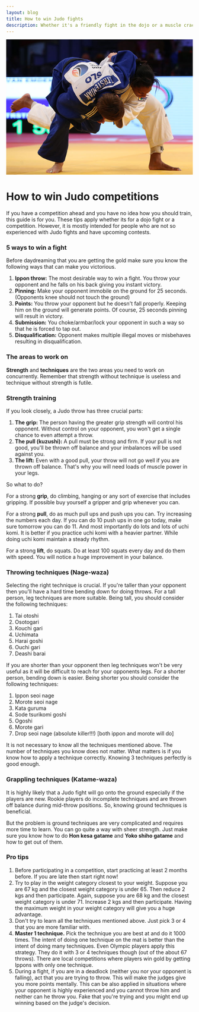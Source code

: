 ```yaml
---
layout: blog
title: How to win Judo fights
description: Whether it's a friendly fight in the dojo or a muscle cracking combat in a competition, these tips and tricks will help you all the way to get the gold!
---
```


<img class="pic" alt="Judo fight" src="/img/blog/judo_fight.jpg">

# How to win Judo competitions

If you have a competition ahead and you have no idea how you should train, this guide is for you. These tips apply whether its for a dojo fight or a competition. However, it is mostly intended for people who are not so experienced with Judo fights and have upcoming contests.

### 5 ways to win a fight

Before daydreaming that you are getting the gold make sure you know the following ways that can make you victorious.	
1. **Ippon throw:** The most desirable way to win a fight. You throw your opponent and he falls on his back giving you instant victory.
2. **Pinning:** Make your opponent immobile on the ground for 25 seconds. (Opponents knee should not touch the ground)
3. **Points:** You throw your opponent but he doesn't fall properly. Keeping him on the ground will generate points. Of course, 25 seconds pinning will result in victory.
4. **Submission:** You choke/armbar/lock your opponent in such a way so that he is forced to tap out.
5. **Disqualification:** Opponent makes multiple illegal moves or misbehaves resulting in disqualification.

### The areas to work on

**Strength** and **techniques** are the two areas you need to work on concurrently. Remember that strength without technique is useless and technique without strength is futile.

### Strength training
If you look closely, a Judo throw has three crucial parts:
1. **The grip:** The person having the greater grip strength will control his opponent. Without control on your opponent, you won't get a single chance to even attempt a throw.
2. **The pull (kuzushi):** A pull must be strong and firm. If your pull is not good, you'll be thrown off balance and your imbalances will be used against you.
3. **The lift:** Even with a good pull, your throw will not go well if you are thrown off balance. That's why you will need loads of muscle power in your legs.

So what to do?

For a strong **grip**, do climbing, hanging or any sort of exercise that includes gripping. If possible buy yourself a gripper and grip whenever you can.

For a strong **pull**, do as much pull ups and push ups you can. Try increasing the numbers each day. If you can do 10 push ups in one go today, make sure tomorrow you can do 11. And most importantly do lots and lots of uchi komi. It is better if you practice uchi komi with a heavier partner. While doing uchi komi maintain a steady rhythm.

For a strong **lift**, do squats. Do at least 100 squats every day and do them with speed. You will notice a huge improvement in your balance.

### Throwing techniques (Nage-waza)
Selecting the right technique is crucial. If you're taller than your opponent then you'll have a hard time bending down for doing throws. For a tall person, leg techniques are more suitable. Being tall, you should consider the following techniques:
1. Tai otoshi
2. Osotogari
3. Kouchi gari
4. Uchimata
5. Harai goshi
6. Ouchi gari
7. Deashi barai

If you are shorter than your opponent then leg techniques won't be very useful as it will be difficult to reach for your opponents legs. For a shorter person, bending down is easier. Being shorter you should consider the following techniques:
1. Ippon seoi nage
2. Morote seoi nage
3. Kata guruma
4. Sode tsurikomi goshi 
5. Ogoshi
6. Morote gari
7. Drop seoi nage (absolute killer!!!) [both ippon and morote will do]

It is not necessary to know all the techniques mentioned above. The number of techniques you know does not matter. What matters is if you know how to apply a technique correctly. Knowing 3 techniques perfectly is good enough.

### Grappling techniques (Katame-waza)

It is highly likely that a Judo fight will go onto the ground especially if the players are new. Rookie players do incomplete techniques and are thrown off balance during mid-throw positions. So, knowing ground techniques is beneficial.

But the problem is ground techniques are very complicated and requires more time to learn. You can go quite a way with sheer strength. Just make sure you know how to do **Hon kesa gatame** and **Yoko shiho gatame** and how to get out of them.

### Pro tips
1. Before participating in a competition, start practicing at least 2 months before. If you are late then start right now!
2. Try to play in the weight category closest to your weight. Suppose you are 67 kg and the closest weight category is under 65. Then reduce 2 kgs and then participate. Again, suppose you are 68 kg and the closest weight category is under 71. Increase 2 kgs and then participate. Having the maximum weight in your weight category will give you a huge advantage.
3. Don't try to learn all the techniques mentioned above. Just pick 3 or 4 that you are more familiar with.
4. **Master 1 technique.** Pick the technique you are best at and do it 1000 times. The intent of doing one technique on the mat is better than the intent of doing many techniques. Even Olympic players apply this strategy. They do it with 3 or 4 techniques though (out of the about 67 throws). There are local competitions where players win gold by getting Ippons with only one technique.
5. During a fight, if you are in a deadlock (neither you nor your opponent is falling), act that you are trying to throw. This will make the judges give you more points mentally. This can be also applied in situations where your opponent is highly experienced and you cannot throw him and neither can he throw you. Fake that you're trying and you might end up winning based on the judge's decision.

